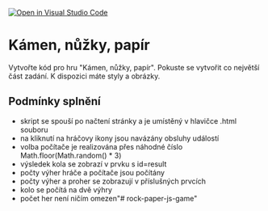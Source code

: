 [![Open in Visual Studio Code](https://classroom.github.com/assets/open-in-vscode-f059dc9a6f8d3a56e377f745f24479a46679e63a5d9fe6f495e02850cd0d8118.svg)](https://classroom.github.com/online_ide?assignment_repo_id=6586397&assignment_repo_type=AssignmentRepo)
# Kámen, nůžky, papír

Vytvořte kód pro hru "Kámen, nůžky, papír". Pokuste se vytvořit co největší část zadání. K dispozici máte styly a obrázky.

## Podmínky splnění
* skript se spouší po načtení stránky a je umístěný v hlavičce .html souboru
* na kliknutí na hráčovy ikony jsou navázány obsluhy událostí
* volba počítače je realizována přes náhodné číslo Math.floor(Math.random() * 3)
* výsledek kola se zobrazí v prvku s id=result
* počty výher hráče a počítače jsou počítány
* počty výher a proher se zobrazují v příslušných prvcích
* kolo se počítá na dvě výhry
* počet her není ničím omezen"# rock-paper-js-game" 
